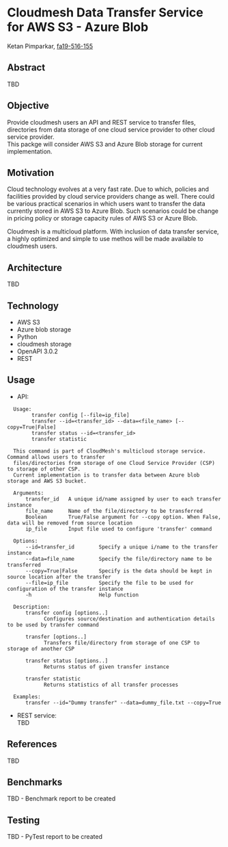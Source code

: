 # Cloudmesh Data Transfer Service for AWS S3 - Azure Blob

Ketan Pimparkar, [fa19-516-155](https://github.com/cloudmesh-community/fa19-516-155/edit/master/project/report.md)  

## Abstract

TBD   
  

## Objective

Provide cloudmesh users an API and REST service to transfer files, directories from data storage of one cloud service provider to other cloud service provider.  
This packge will consider AWS S3 and Azure Blob storage for current implementation.  


## Motivation

Cloud technology evolves at a very fast rate. Due to which, policies and facilities provided by cloud service providers change as well. There could be various practical scenarios in which users want to transfer the data currently stored in AWS S3 to Azure Blob. Such scenarios could be change in pricing policy or storage capacity rules of AWS S3 or Azure Blob.  

Cloudmesh is a multicloud platform. With inclusion of data transfer service, a highly optimized and simple to use methos will be made available to cloudmesh users.   

## Architecture
TBD

## Technology
* AWS S3
* Azure blob storage
* Python
* cloudmesh storage
* OpenAPI 3.0.2
* REST

## Usage  

* API:  
```
  Usage:
        transfer config [--file=ip_file]
        transfer --id=<transfer_id> --data=<file_name> [--copy=True|False]
        transfer status --id=<transfer_id>
        transfer statistic

  This command is part of CloudMesh's multicloud storage service. Command allows users to transfer
  files/directories from storage of one Cloud Service Provider (CSP) to storage of other CSP.
  Current implementation is to transfer data between Azure blob storage and AWS S3 bucket.

  Arguments:
      transfer_id   A unique id/name assigned by user to each transfer instance
      file_name     Name of the file/directory to be transferred
      Boolean       True/False argument for --copy option. When False, data will be removed from source location
      ip_file       Input file used to configure 'transfer' command

  Options:
      --id=transfer_id        Specify a unique i/name to the transfer instance
      --data=file_name        Specify the file/directory name to be transferred
      --copy=True|False       Specify is the data should be kept in source location after the transfer
      --file=ip_file          Specify the file to be used for configuration of the transfer instance
      -h                      Help function

  Description:
      transfer config [options..]
            Configures source/destination and authentication details to be used by transfer command

      transfer [options..]
            Transfers file/directory from storage of one CSP to storage of another CSP

      transfer status [options..]
            Returns status of given transfer instance

      transfer statistic
            Returns statistics of all transfer processes

  Examples:
      transfer --id="Dummy transfer" --data=dummy_file.txt --copy=True
```

* REST service:  
TBD

## References  
TBD

## Benchmarks

TBD - Benchmark report to be created

## Testing

TBD - PyTest report to be created

